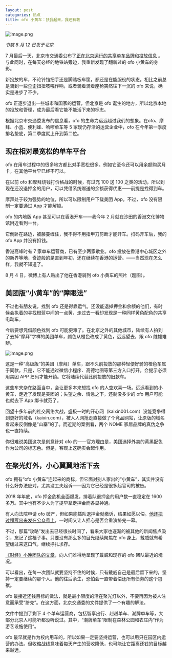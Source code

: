```yaml
---
layout: post
categories: 热点
title: ofo 小黄车：扶我起来，我还有救
---
```


![image.png](https://ws1.sinaimg.cn/large/4b91f9d5ly1g811xuo6rij20i40j5dyb.jpg)

*书航 8 月 12 日发于北京*

7 月最后一天，北京市交通委公布了[正在北京运行的共享单车品牌和投放信息](https://tech.qq.com/a/20190731/008829.htm) 。与此同时，在每天必经的地铁站旁边，我重新发现了翻新过的 ofo 小黄车的身影。

新投放的车，不论铃铛把手还是脚踏板车筐，都还是在能服役的状态。相比之前总是骑到一些歪歪扭扭吱嘎作响，或者骑着骑着座椅突然往下一沉的 ofo 来说，确实是进步了不少。

ofo 正逐步退出一些城市和国家的运营，但北京是 ofo 诞生的地方，所以北京本地的投放和管理，成为最后看它能不能活下来的标志。

根据北京市交通委发布的信息看，ofo 的生命力远远超过我们的想象。在ofo、摩拜、小蓝、便利蜂、哈啰单车等 5 家现仍存活的运营企业中，ofo 在今年第一季度排名垫底，第二季度就上升到第二位。

## 现在相对最宽松的单车平台

ofo 在用车过程中的很多地方都比对手宽松很多。例如它至今还可以用余额购买月卡，在其他平台早已经不可以。

在以前 ofo 和摩拜烧钱打价格战的时候，有过充 100 送 100 之类的活动，所以到现在还没退押金的用户，可以凭借系统赠送的余额获得优惠——前提是找得到车。

摩拜处于较为强势的地位，所以可以限制用户下载美团 App。不过，ofo 没有限制一定要通过 App 才能解锁。

ofo 的内地版 App 甚至可以在香港开车——我今年 2 月就在沙田的香港文化博物馆附近看到一台。

它倒卧在路边，被藤蔓缠住，我不得不用指甲刀剪断才能开车。扫码开车后，我的 ofo App 并没有扣钱。

香港高峰时有 7 家单车运营商，已有至少两家歇业。ofo 投放在香港中心城区之外的新界等地，奇迹般的是直到年初，还在继续在香港的运营。——当然现在怎么样，我就不知道了。

8 月 4 日，微博上有人贴出了他在香港骑到 ofo 小黄车的照片（题图）。

## 美团版“小黄车”的“障眼法”

不过也有朋友说，找到 ofo 还是得靠运气。还没能退掉押金和余额的他们，有时候会执着的寻找橙蓝中间的一点黄，走过去一看却发现是一种同样黄色配色的共享电动车。

今后要想凭借颜色找到 ofo 可能更难了。在北京之外的其他城市，陆续有人拍到了去掉“摩拜”字样的美团单车，颜色从橙色改成了黄色，远远望去，跟 ofo 雌雄难辨。

![image.png](https://ws1.sinaimg.cn/large/4b91f9d5ly1g811yrnwmdj20u00minpd.jpg)

这是一种“高级版”的美团（摩拜）单车，跟不久前投放的那种轻便好骑的橙色车属于同款。只是，它不能通过微信小程序、高德地图等第三方入口打开，会提示必须用美团 APP 扫码才能开锁。它将陆续代替此前投放的旧款车。

这些车夹杂在路面当中，会让更多本来想找 ofo 的人空欢喜一场。远远看到的小黄车，走近了发现是美团的；失望之余、情急之下，还剩没多少的 ofo 用户可能也就去下 App 绑卡就范了。

回望十多年前的社交网络大战，盛极一时的开心网（kaixin001.com）没能竞争得到更好的域名（kaixin.com），被人人网抢走直接做了个竞品网站，让原版的域名看起来反倒像是“山寨”的了。而近期的案例看，两个 NOME 家居品牌的真伪之争也一直持续。

你很难说美团这次是刻意针对 ofo 的——官方理由是，美团选择外卖的黄黑配色作为公司的标志色。但是，客观上这确实会起作用。

## 在聚光灯外，小心翼翼地活下去

ofo 拥有“ofo 小黄车”连起来的商标，但它面对别人家出的“小黄车”，其实并没有什么好办法应对，尤其没工夫起诉——因为它已经是很多起官司的被告。

2018 年年底，ofo 押金危机全面爆发，排着队退押金的用户数一直稳定在 1600 多万。其中也有不少人为了提早拿走押金而各显神通。

有人向法院申请 ofo 破产，但如果能插队退押金就撤诉，结果如愿以偿。[他还把过程写出来发在公众号上](https://mp.weixin.qq.com/s/U3i04ZelVhuFnkXWI0aZfQ)，一时间又让人担心是否会重演挤兑一幕。

不过，那篇“攻略”发出去已经很长时间了，看来大家也逐渐的被其他的新闻焦点吸引，忘记了这档子事。只要没有那么多的目光继续聚焦在 ofo 身上，戴威就有希望缓过来这口气，继续挣扎求存。

[《财经》小晚团队的文章](https://mp.weixin.qq.com/s/YDCXVj3QCTTlY4MU8OnUWw)，向人们难得地呈现了戴威和现存的 ofo 团队最近的境况。

可以看出，在每一次团队就要坚持不住的时候，只有戴威自己是最后留下来的，坚持一定要继续的那个人。他的往后余生，恐怕会一直带着偿还所有债务的这个包袱。

ofo 最接近还钱目标的做法，就是最小限度的活在聚光灯以外，不要再因为被人注意而承受“挤兑”。在这方面，北京交通委的文件提供了一个有趣的解法。

文件中提到了剩下 4 个单车运营商，包括智享出行、赳赳单车、潮牌单车等，大部分北京人可能听都没听说过。其中，“潮牌单车”限制在森林公园和农庄内“作为游艺设施使用“。

ofo 最早就是作为校内用车的，所以如果一定要坚持运营，也可以用只在园区内运营的办法。但收缩战线意味着每天产生的营收降低，也可能让它距离还钱的目标越来越远。